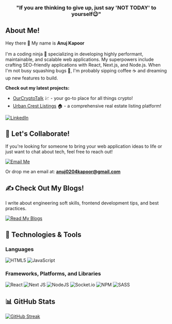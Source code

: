 <!-- Quote -->
<h3 align="center">"If you are thinking to give up, just say 'NOT TODAY' to yourself😉"</h3>

<!-- Brief Introduction About Myself -->

## About Me!

Hey there 👋 My name is **Anuj Kapoor**<br><br>
I'm a coding ninja 🥷 specializing in developing highly performant, maintainable, and scalable web applications. My superpowers include crafting SEO-friendly applications with React, Next.js, and Node.js. When I'm not busy squashing bugs 🐛, I'm probably sipping coffee ☕ and dreaming up new features to build.

**Check out my latest projects:** 
- [OurCryptoTalk](https://web.ourcryptotalk.com/) 💹 - your go-to place for all things crypto!
- [Urban Crest Listings](https://listings.urban-crest.com/) 🏠 - a comprehensive real estate listing platform!

<!-- Social Profiles -->
[![LinkedIn](https://img.shields.io/badge/LinkedIn-0077B5?style=for-the-badge&logo=linkedin&logoColor=white)](https://www.linkedin.com/in/anujkapoor7/)

<!-- Call-to-Action -->
## 🚀 Let's Collaborate!

If you're looking for someone to bring your web application ideas to life or just want to chat about tech, feel free to reach out! 

<a href="mailto:anuj0204kapoor@gmail.com">
  <img src="https://img.shields.io/badge/Email%20Me%20🚀-D14836?style=for-the-badge&logo=gmail&logoColor=white" alt="Email Me">
</a>

Or drop me an email at: **anuj0204kapoor@gmail.com**

## ✍️ Check Out My Blogs!

I write about engineering soft skills, frontend development tips, and best practices. 

<a href="https://medium.com/@anuj0204kapoor">
  <img src="https://img.shields.io/badge/Read%20My%20Blogs%20📖-00ab6c?style=for-the-badge&logo=medium&logoColor=white" alt="Read My Blogs">
</a>

<!-- Tech Stack I work with -->
## 🔧 Technologies & Tools
### Languages
![HTML5](https://img.shields.io/badge/html5-%23E34F26.svg?style=for-the-badge&logo=html5&logoColor=white)
![JavaScript](https://img.shields.io/badge/javascript-%23323330.svg?style=for-the-badge&logo=javascript&logoColor=%23F7DF1E)

### Frameworks, Platforms, and Libraries
![React](https://img.shields.io/badge/react-%2320232a.svg?style=for-the-badge&logo=react&logoColor=%2361DAFB)
![Next JS](https://img.shields.io/badge/Next-black?style=for-the-badge&logo=next.js&logoColor=white)
![NodeJS](https://img.shields.io/badge/node.js-6DA55F?style=for-the-badge&logo=node.js&logoColor=white)
![Socket.io](https://img.shields.io/badge/Socket.io-black?style=for-the-badge&logo=socket.io&badgeColor=010101)
![NPM](https://img.shields.io/badge/NPM-%23000000.svg?style=for-the-badge&logo=npm&logoColor=white)
![SASS](https://img.shields.io/badge/SASS-hotpink.svg?style=for-the-badge&logo=SASS&logoColor=white)

<!-- My GitHub Stats -->
## 📊 GitHub Stats

<a href="https://git.io/streak-stats"><img src="https://streak-stats.demolab.com?user=anujkapoor7&theme=dark&hide_border=true&border_radius=12" alt="GitHub Streak" /></a>
